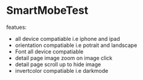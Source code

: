 # SmartMobeTest
featues:
- all device compatiable i.e iphone and ipad
- orientation compatiable i.e potrait and landscape
- Font all device compatiable
- detail page image zoom on image click
- detail page scroll up to hide image
- invertcolor compatiable i.e darkmode


